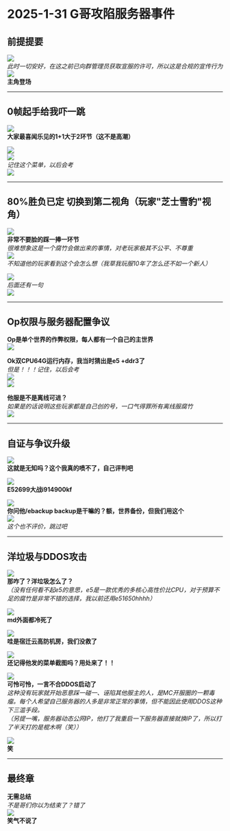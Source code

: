 # 2025-1-31 G哥攻陷服务器事件

## 前提提要

![](/others/G哥的i9级/G哥的i9级_1.png)  
*此时一切安好，在这之前已向群管理员获取宣服的许可，所以这是合规的宣传行为*  
![](/others/G哥的i9级/G哥的i9级_2.png)  
**主角登场**  

---

## 0帧起手给我吓一跳

![](/others/G哥的i9级/G哥的i9级_3.png)  
**大家最喜闻乐见的1+1大于2环节（这不是高潮）**  

![](/others/G哥的i9级/G哥的i9级_4.png)  
![](/others/G哥的i9级/G哥的i9级_5.png)  
*记住这个菜单，以后会考*  
![](/others/G哥的i9级/G哥的i9级_6.png)  

---

## 80%胜负已定 切换到第二视角（玩家"芝士雪豹"视角）

![](/others/G哥的i9级/G哥的i9级_7.png)  
**非常不要脸的踩一捧一环节**  
*很难想象这是一个腐竹会做出来的事情，对老玩家极其不公平、不尊重*  
![](/others/G哥的i9级/G哥的i9级_8.png)  
*不知道他的玩家看到这个会怎么想（我草我玩服10年了怎么还不如一个新人）*  

![](/others/G哥的i9级/G哥的i9级_9.png)  
*后面还有一句*  
![](/others/G哥的i9级/G哥的i9级_10.png)  

---

## Op权限与服务器配置争议

**Op是单个世界的作弊权限，每人都有一个自己的主世界**  
![](/others/G哥的i9级/G哥的i9级_11.png)  

**Ok双CPU64G运行内存，我当时猜出是e5 +ddr3了**  
*但是！！！记住，以后会考*  
![](/others/G哥的i9级/G哥的i9级_12.png)  
![](/others/G哥的i9级/G哥的i9级_13.png)  

**他服是不是离线可进？**  
*如果是的话说明这些玩家都是自己创的号，一口气得罪所有离线服腐竹*  
![](/others/G哥的i9级/G哥的i9级_14.png)  

---

## 自证与争议升级

![](/others/G哥的i9级/G哥的i9级_15.png)  
**这就是无知吗？这个我真的喷不了，自己评判吧**  

![](/others/G哥的i9级/G哥的i9级_16.png)  
**E52699大战i914900kf**  

![](/others/G哥的i9级/G哥的i9级_17.png)  
**你问他/ebackup backup是干嘛的？额，世界备份，但我们用这个**  
![](/others/G哥的i9级/G哥的i9级_18.png)  
*这个也不评价，跳过吧*  

---

## 洋垃圾与DDOS攻击

![](/others/G哥的i9级/G哥的i9级_19.png)  
**那咋了？洋垃圾怎么了？**  
*（没有任何看不起e5的意思，e5是一款优秀的多核心高性价比CPU，对于预算不足的腐竹是非常不错的选择，我以前还用e51650hhhh）*  

![](/others/G哥的i9级/G哥的i9级_20.png)  
**md外面都冷死了**  

![](/others/G哥的i9级/G哥的i9级_21.png)  
**哇是宿迁云高防机房，我们没救了**  

![](/others/G哥的i9级/G哥的i9级_22.png)  
**还记得他发的菜单截图吗？用处来了！！**  

![](/others/G哥的i9级/G哥的i9级_23.png)  
**可怜可怜，一言不合DDOS启动了**  
*这种没有玩家就开始恶意踩一碰一、诬陷其他服主的人，是MC开服圈的一颗毒瘤。每个人希望自己服务器的人多是非常正常的事情，但不能因此使用DDOS这种下三滥手段。*  
*（另提一嘴，服务器动态公网IP，他打了我重启一下服务器直接就换IP了，所以打了半天打的是棍木啊（笑））*  

![](/others/G哥的i9级/G哥的i9级_24.png)  
**笑**  

---

## 最终章

**无需总结**  
*不是哥们你以为结束了？错了*  
![](/others/G哥的i9级/G哥的i9级_25.png)  
**笑气不说了**  
